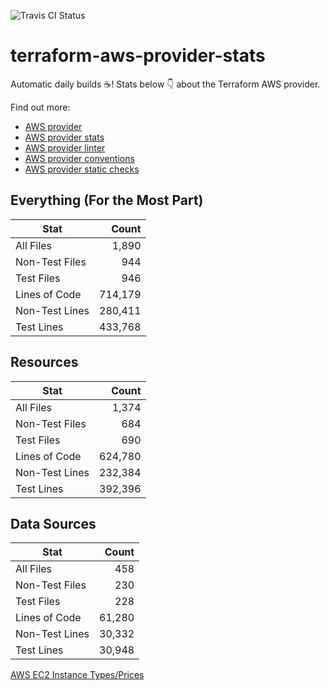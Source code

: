 ![Travis CI Status](https://travis-ci.org/YakDriver/terraform-aws-provider-stats.svg?branch=main)
# terraform-aws-provider-stats

Automatic daily builds :coffee:! Stats below :point_down: about the Terraform AWS provider.

Find out more:
* [AWS provider](https://github.com/terraform-providers/terraform-provider-aws)
* [AWS provider stats](https://github.com/YakDriver/terraform-aws-provider-stats)
* [AWS provider linter](https://github.com/terraform-providers/terraform-provider-aws/tree/master/awsproviderlint)
* [AWS provider conventions](https://github.com/YakDriver/terraform-aws-conventions)
* [AWS provider static checks](https://github.com/YakDriver/terraform-aws-provider-static-checks)



## Everything (For the Most Part)

|  Stat  |  Count  |
| ------------- | -------------: |
|  All Files  |  1,890  |
|  Non-Test Files  |  944  |
|  Test Files  |  946  |
|  Lines of Code  |  714,179  |
|  Non-Test Lines  |  280,411  |
|  Test Lines  |  433,768  |



## Resources

|  Stat  |  Count  |
| ------------- | -------------: |
|  All Files  |  1,374  |
|  Non-Test Files  |  684  |
|  Test Files  |  690  |
|  Lines of Code  |  624,780  |
|  Non-Test Lines  |  232,384  |
|  Test Lines  |  392,396  |



## Data Sources

|  Stat  |  Count  |
| ------------- | -------------: |
|  All Files  |  458  |
|  Non-Test Files  |  230  |
|  Test Files  |  228  |
|  Lines of Code  |  61,280  |
|  Non-Test Lines  |  30,332  |
|  Test Lines  |  30,948  |




[AWS EC2 Instance Types/Prices](https://github.com/YakDriver/aws-ec2-instance-types)
